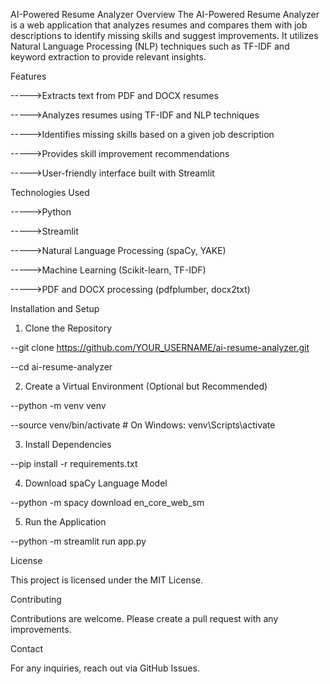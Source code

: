 AI-Powered Resume Analyzer
Overview
The AI-Powered Resume Analyzer is a web application that analyzes resumes and compares them with job descriptions to identify missing skills and suggest improvements. It utilizes Natural Language Processing (NLP) techniques such as TF-IDF and keyword extraction to provide relevant insights.

Features

----->Extracts text from PDF and DOCX resumes

----->Analyzes resumes using TF-IDF and NLP techniques

----->Identifies missing skills based on a given job description

----->Provides skill improvement recommendations

----->User-friendly interface built with Streamlit

Technologies Used

----->Python

----->Streamlit

----->Natural Language Processing (spaCy, YAKE)

----->Machine Learning (Scikit-learn, TF-IDF)

----->PDF and DOCX processing (pdfplumber, docx2txt)

Installation and Setup

1. Clone the Repository
   
--git clone https://github.com/YOUR_USERNAME/ai-resume-analyzer.git

--cd ai-resume-analyzer

2. Create a Virtual Environment (Optional but Recommended)

--python -m venv venv

--source venv/bin/activate   # On Windows: venv\Scripts\activate

3. Install Dependencies

--pip install -r requirements.txt

4. Download spaCy Language Model

--python -m spacy download en_core_web_sm

5. Run the Application

--python -m streamlit run app.py

License

This project is licensed under the MIT License.

Contributing

Contributions are welcome. Please create a pull request with any improvements.

Contact

For any inquiries, reach out via GitHub Issues.
